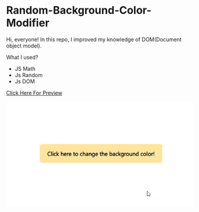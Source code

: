 # Random-Background-Color-Modifier 

Hi, everyone! In this repo, I improved my knowledge of DOM(Document object model).

What I used?

- JS Math
- Js Random
- Js DOM

[Click Here For Preview](https://yasingultekin.github.io/Random-Background-Color-Modifier/)


![](intro.gif)
